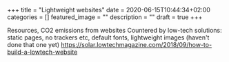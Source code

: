 +++
title =  "Lightweight websites"
date = 2020-06-15T10:44:34+02:00
categories = []
featured_image = ""
description = ""
draft = true
+++



<!--more-->



Resources, CO2 emissions from websites
Countered by low-tech solutions: static pages, no trackers etc, default fonts, lightweight images (haven't done that one yet)
https://solar.lowtechmagazine.com/2018/09/how-to-build-a-lowtech-website

